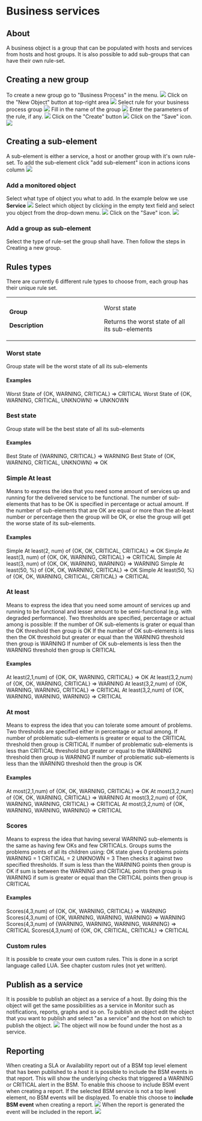 # Business services

## About

A business object is a group that can be populated with hosts and services from hosts and host groups.
It is also possible to add sub-groups that can have their own rule-set.

## Creating a new group

To create a new group go to "Business Process" in the menu.
 ![](attachments/16482357/16679165.png)
 Click on the "New Object" button at top-right area
 ![](attachments/16482357/16679166.png)
 Select rule for your business process group
![](attachments/16482357/16679159.png)
 Fill in the name of the group
![](attachments/16482357/16679160.png)
 Enter the parameters of the rule, if any.
![](attachments/16482357/16679162.png)
 Click on the "Create" button
![](attachments/16482357/16679155.png)
 Click on the "Save" icon.
![](attachments/16482357/16679161.png)

## Creating a sub-element

A sub-element is either a service, a host or another group with it's own rule-set.
 To add the sub-element click "add sub-element" icon in actions icons column
![](attachments/16482357/16679156.png)

### Add a monitored object

Select what type of object you what to add. In the example below we use **Service**
![](attachments/16482357/16679152.png)
 Select which object by clicking in the empty text field and select you object from the drop-down menu.
![](attachments/16482357/16679157.png)
 Click on the "Save" icon.
 ![](attachments/16482357/16679161.png)

### Add a group as sub-element

Select the type of rule-set the group shall have. Then follow the steps in Creating a new group.

## Rules types

There are currently 6 different rule types to choose from, each group has their unique rule set.

<table>
<colgroup>
<col width="50%" />
<col width="50%" />
</colgroup>
<tbody>
<tr class="odd">
<td align="left"><p><strong>Group</strong></p>
<p><strong>Description</strong></p></td>
<td align="left"><p>Worst state</p>
<p>Returns the worst state of all its sub-elements</p></td>
</tr>
</tbody>
</table>

### Worst state

Group state will be the worst state of all its sub-elements

#### Examples

Worst State of {OK, WARNING, CRITICAL} =\> CRITICAL
 Worst State of {OK, WARNING, CRITICAL, UNKNOWN} =\> UNKNOWN

### Best state

Group state will be the best state of all its sub-elements

#### **Examples**

Best State of {WARNING, CRITICAL} =\> WARNING
 Best State of {OK, WARNING, CRITICAL, UNKNOWN} =\> OK

### Simple At least

Means to express the idea that you need some amount of services up and running for the delivered service to be functional. The number of sub-elements that has to be OK is specified in percentage or actual amount. If the number of sub-elements that are OK are equal or more than the at-least number or percentage then the group will be OK, or else the group will get the worse state of its sub-elements.

#### **Examples**

Simple At least(2, num) of {OK, OK, CRITICAL, CRITICAL} =\> OK
 Simple At least(3, num) of {OK, OK, WARNING, CRITICAL} =\> CRITICAL
 Simple At least(3, num) of {OK, OK, WARNING, WARNING} =\> WARNING
 Simple At least(50, %) of {OK, OK, WARNING, CRITICAL} =\> OK
 Simple At least(50, %) of {OK, OK, WARNING, CRITICAL, CRITICAL} =\> CRITICAL

### At least

Means to express the idea that you need some amount of services up and running to be functional and lesser amount to be semi-functional (e.g. with degraded performance). Two thresholds are specified, percentage or actual among is possible:
 If the number of OK sub-elements is grater or equal than the OK threshold then group is OK
 If the number of OK sub-elements is less then the OK threshold but greater or equal than the WARNING threshold then group is WARNING
 If number of OK sub-elements is less then the WARNING threshold then group is CRITICAL

#### **Examples**

At least(2,1,num) of {OK, OK, WARNING, CRITICAL} =\> OK
 At least(3,2,num) of {OK, OK, WARNING, CRITICAL} =\> WARNING
 At least(3,2,num) of {OK, WARNING, WARNING, CRITICAL} =\> CRITICAL
 At least(3,2,num) of {OK, WARNING, WARNING, WARNING} =\> CRITICAL

### At most

Means to express the idea that you can tolerate some amount of problems. Two thresholds are specified either in percentage or actual among.
 If number of problematic sub-elements is greater or equal to the CRITICAL threshold then group is CRITICAL
 If number of problematic sub-elements is less than CRITICAL threshold but greater or equal to the WARNING threshold then group is WARNING
 If number of problematic sub-elements is less than the WARNING threshold then the group is OK

#### **Examples**

At most(2,1,num) of {OK, OK, WARNING, CRITICAL} =\> OK
 At most(3,2,num) of {OK, OK, WARNING, CRITICAL} =\> WARNING
 At most(3,2,num) of {OK, WARNING, WARNING, CRITICAL} =\> CRITICAL
 At most(3,2,num) of {OK, WARNING, WARNING, WARNING} =\> CRITICAL

### Scores

Means to express the idea that having several WARNING sub-elements is the same as having few OKs and few CRITICALs. Groups sums the problems points of all its children using:
 OK state gives 0 problems points
 WARNING = 1
 CRITICAL = 2
 UNKNOWN = 3
 Then checks it against two specified thresholds.
 If sum is less than the WARNING points then group is OK
 if sum is between the WARNING and CRITICAL points then group is WARNING
 if sum is greater or equal than the CRITICAL points then group is CRITICAL

#### **Examples**

Scores(4,3,num) of {OK, OK, WARNING, CRITICAL} =\> WARNING
 Scores(4,3,num) of {OK, WARNING, WARNING, WARNING} =\> WARNING
 Scores(4,3,num) of {WARNING, WARNING, WARNING, WARNING} =\> CRITICAL
 Scores(4,3,num) of {OK, OK, CRITICAL, CRITICAL} =\> CRITICAL

### Custom rules

It is possible to create your own custom rules. This is done in a script language called LUA.
 See chapter custom rules (not yet written).

## Publish as a service

It is possible to publish an object as a service of a host. By doing this the object will get the same possibilities as a service in Monitor such as notifications, reports, graphs and so on.
 To publish an object edit the object that you want to publish and select "as a service" and the host on which to publish the object.
 ![](attachments/16482357/16679158.png)
 The object will now be found under the host as a service.

## Reporting

When creating a SLA or Availability report out of a BSM top level element that has been published to a host it is possible to include the BSM events in that report.
 This will show the underlying checks that triggered a WARNING or CRITICAL alert in the BSM.
 To enable this choose to include BSM event when creating a report.
 If the selected BSM service is not a top level element, no BSM events will be displayed.
 To enable this choose to **include BSM event** when creating a report.
 ![](attachments/16482357/16679151.png)
 When the report is generated the event will be included in the report.
 ![](attachments/16482357/16679154.png)
